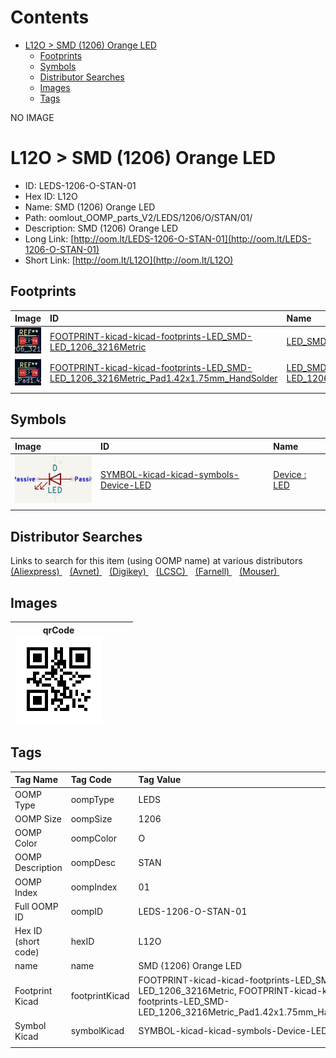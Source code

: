 



Contents
========

* [L12O > SMD (1206) Orange LED](#l12o--smd-1206-orange-led)
	* [Footprints](#footprints)
	* [Symbols](#symbols)
	* [Distributor Searches](#distributor-searches)
	* [Images](#images)
	* [Tags](#tags)
  
NO IMAGE  
# L12O > SMD (1206) Orange LED

- ID: LEDS-1206-O-STAN-01
- Hex ID: L12O
- Name: SMD (1206) Orange LED
- Path: oomlout_OOMP_parts_V2/LEDS/1206/O/STAN/01/
- Description: SMD (1206) Orange LED
- Long Link: [http://oom.lt/LEDS-1206-O-STAN-01](http://oom.lt/LEDS-1206-O-STAN-01)
- Short Link: [http://oom.lt/L12O](http://oom.lt/L12O)

## Footprints
  

|Image|ID|Name|
| :--- | :--- | :--- |
|[![](https://raw.githubusercontent.com/oomlout/oomlout_OOMP_eda_V2/main/FOOTPRINT/kicad/kicad-footprints/LED_SMD/LED_1206_3216Metric/image_140.png)](https://github.com/oomlout/oomlout_OOMP_eda_V2/tree/main/FOOTPRINT/kicad/kicad-footprints/LED_SMD/LED_1206_3216Metric/)|[FOOTPRINT-kicad-kicad-footprints-LED_SMD-LED_1206_3216Metric](https://github.com/oomlout/oomlout_OOMP_eda_V2/tree/main/FOOTPRINT/kicad/kicad-footprints/LED_SMD/LED_1206_3216Metric/)|[LED_SMD : LED_1206_3216Metric](https://github.com/oomlout/oomlout_OOMP_eda_V2/tree/main/FOOTPRINT/kicad/kicad-footprints/LED_SMD/LED_1206_3216Metric/)|
|[![](https://raw.githubusercontent.com/oomlout/oomlout_OOMP_eda_V2/main/FOOTPRINT/kicad/kicad-footprints/LED_SMD/LED_1206_3216Metric_Pad1.42x1.75mm_HandSolder/image_140.png)](https://github.com/oomlout/oomlout_OOMP_eda_V2/tree/main/FOOTPRINT/kicad/kicad-footprints/LED_SMD/LED_1206_3216Metric_Pad1.42x1.75mm_HandSolder/)|[FOOTPRINT-kicad-kicad-footprints-LED_SMD-LED_1206_3216Metric_Pad1.42x1.75mm_HandSolder](https://github.com/oomlout/oomlout_OOMP_eda_V2/tree/main/FOOTPRINT/kicad/kicad-footprints/LED_SMD/LED_1206_3216Metric_Pad1.42x1.75mm_HandSolder/)|[LED_SMD : LED_1206_3216Metric_Pad1.42x1.75mm_HandSolder](https://github.com/oomlout/oomlout_OOMP_eda_V2/tree/main/FOOTPRINT/kicad/kicad-footprints/LED_SMD/LED_1206_3216Metric_Pad1.42x1.75mm_HandSolder/)|
||||

## Symbols
  

|Image|ID|Name|
| :--- | :--- | :--- |
|[![](https://raw.githubusercontent.com/oomlout/oomlout_OOMP_eda_V2/main/SYMBOL/kicad/kicad-symbols/Device/LED/image_140.png)](https://github.com/oomlout/oomlout_OOMP_eda_V2/tree/main/SYMBOL/kicad/kicad-symbols/Device/LED/)|[SYMBOL-kicad-kicad-symbols-Device-LED](https://github.com/oomlout/oomlout_OOMP_eda_V2/tree/main/SYMBOL/kicad/kicad-symbols/Device/LED/)|[Device : LED](https://github.com/oomlout/oomlout_OOMP_eda_V2/tree/main/SYMBOL/kicad/kicad-symbols/Device/LED/)|
||||

## Distributor Searches
  
Links to search for this item (using OOMP name) at various distributors  
[(Aliexpress) ](https://www.aliexpress.com/wholesale?SearchText=SMD+1206+Orange+LED)&nbsp;&nbsp;&nbsp;[(Avnet) ](https://www.avnet.com/shop/us/search/SMD+1206+Orange+LED)&nbsp;&nbsp;&nbsp;[(Digikey) ](https://www.digikey.co.uk/en/products/result?s=SMD+1206+Orange+LED)&nbsp;&nbsp;&nbsp;[(LCSC) ](https://www.lcsc.com/search?q=SMD+1206+Orange+LED)&nbsp;&nbsp;&nbsp;[(Farnell) ](https://uk.farnell.com/search?st=SMD+1206+Orange+LED)&nbsp;&nbsp;&nbsp;[(Mouser) ](https://www.mouser.com/c/?q=SMD+1206+Orange+LED)&nbsp;&nbsp;&nbsp;
## Images
  

|qrCode<br>[![](https://raw.githubusercontent.com/oomlout/oomlout_OOMP_parts_V2/main/LEDS/1206/O/STAN/01/qrCode_140.png)](https://github.com/oomlout/oomlout_OOMP_parts_V2/tree/main/LEDS/1206/O/STAN/01/qrCode.png)||||
| :---: | :---: | :---: | :---: |

## Tags
  

|Tag Name|Tag Code|Tag Value|
| :--- | :--- | :--- |
|OOMP Type|oompType|LEDS|
|OOMP Size|oompSize|1206|
|OOMP Color|oompColor|O|
|OOMP Description|oompDesc|STAN|
|OOMP Index|oompIndex|01|
|Full OOMP ID|oompID|LEDS-1206-O-STAN-01|
|Hex ID (short code)|hexID|L12O|
|name|name|SMD (1206) Orange LED|
|Footprint Kicad|footprintKicad|FOOTPRINT-kicad-kicad-footprints-LED_SMD-LED_1206_3216Metric, FOOTPRINT-kicad-kicad-footprints-LED_SMD-LED_1206_3216Metric_Pad1.42x1.75mm_HandSolder|
|Symbol Kicad|symbolKicad|SYMBOL-kicad-kicad-symbols-Device-LED|
||||
